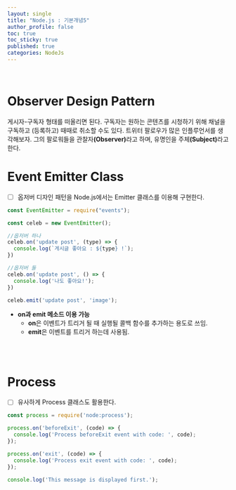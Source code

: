 ```yaml
---
layout: single
title: "Node.js : 기본개념5"
author_profile: false
toc: true
toc_sticky: true
published: true
categories: NodeJs
---
```


<br>

# Observer Design Pattern

<div class="notice--info">
게시자-구독자 형태를 떠올리면 된다. 구독자는 원하는 콘텐츠를 시청하기 위해 채널을 구독하고 (등록하고) 때때로 취소할 수도 있다. 트위터 팔로우가 많은 인플루언서를 생각해보자. 그의 팔로워들을 관찰자<b>(Observer)</b>라고 하며, 유명인을 주체<b>(Subject)</b>라고 한다.
</div>

# Event Emitter Class

- [ ] 옵저버 디자인 패턴을 Node.js에서는 Emitter 클래스를 이용해 구현한다.

```javascript
const EventEmitter = require("events");

const celeb = new EventEmitter();

//옵저버 하나
celeb.on('update post', (type) => {
  console.log(`게시글 좋아요 : ${type} !`);
})

//옵저버 둘
celeb.on('update post', () => {
  console.log('나도 좋아요!');
})

celeb.emit('update post', 'image');
```

* **on과 emit 메소드 이용 가능**
  - **on**은 이벤트가 트리거 될 때 실행될 콜백 함수를 추가하는 용도로 쓰임.
  - **emit**은 이벤트를 트리거 하는데 사용됨.

<br>
<br>

# Process

- [ ] 유사하게 Process 클래스도 활용한다.

```javascript
const process = require('node:process');

process.on('beforeExit', (code) => {
  console.log('Process beforeExit event with code: ', code);
});

process.on('exit', (code) => {
  console.log('Process exit event with code: ', code);
});

console.log('This message is displayed first.');
```